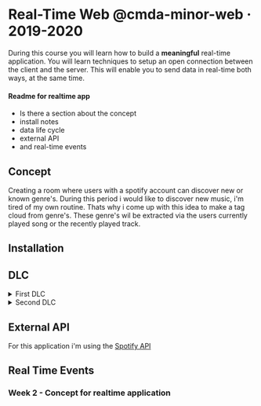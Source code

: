# Real-Time Web @cmda-minor-web · 2019-2020

During this course you will learn how to build a **meaningful** real-time application. You will learn techniques to setup an open connection between the client and the server. This will enable you to send data in real-time both ways, at the same time.

#### Readme for realtime app
* Is there a section about the concept
* install notes
* data life cycle
* external API
* and real-time events

## Concept
Creating a room where users with a spotify account can discover new or known genre's. During this period i would like to discover new music, i'm tired of my own routine. Thats why i come up with this idea to make a tag cloud from genre's. These genre's wil be extracted via the users currently played song or the recently played track.

## Installation
## DLC
<details>
<summary>First DLC</summary>
![DLC](https://github.com/NathanKeyzer/real-time-web-1920/blob/master/docs/img/DLC.png)
</details>
<details>
<summary>Second DLC</summary>
![DLC2]()
</details>

## External API
For this application i'm using the [Spotify API](https://developer.spotify.com/documentation/web-api/)
## Real Time Events
### Week 2 - Concept for realtime application
